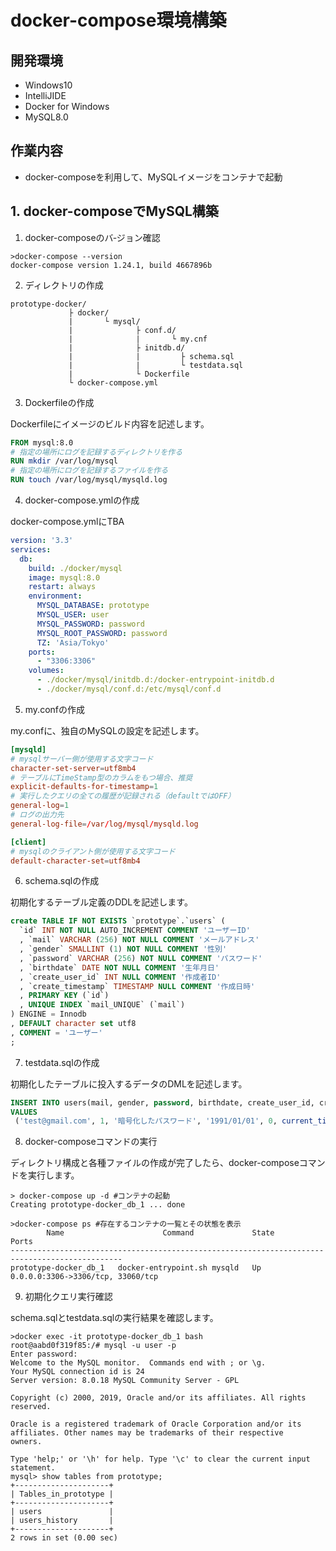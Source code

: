 # docker-compose環境構築

## 開発環境
- Windows10
- IntelliJIDE
- Docker for Windows
- MySQL8.0

## 作業内容
- docker-composeを利用して、MySQLイメージをコンテナで起動

## 1. docker-composeでMySQL構築

1. docker-composeのバ‐ジョン確認
```terminal
>docker-compose --version
docker-compose version 1.24.1, build 4667896b
```

2. ディレクトリの作成
```ディレクトリ
prototype-docker/
             ├ docker/
             |       └ mysql/
             |              ├ conf.d/
             |              |       └ my.cnf
             |              ├ initdb.d/
             |              |         ├ schema.sql
             |              |         └ testdata.sql
             |              └ Dockerfile
             └ docker-compose.yml 
```


3. Dockerfileの作成

Dockerfileにイメージのビルド内容を記述します。
```dockerfile
FROM mysql:8.0
# 指定の場所にログを記録するディレクトリを作る
RUN mkdir /var/log/mysql
# 指定の場所にログを記録するファイルを作る
RUN touch /var/log/mysql/mysqld.log
```

4. docker-compose.ymlの作成

docker-compose.ymlにTBA
```yml
version: '3.3'
services:
  db:
    build: ./docker/mysql
    image: mysql:8.0
    restart: always
    environment:
      MYSQL_DATABASE: prototype
      MYSQL_USER: user
      MYSQL_PASSWORD: password
      MYSQL_ROOT_PASSWORD: password
      TZ: 'Asia/Tokyo'
    ports:
      - "3306:3306"
    volumes:
      - ./docker/mysql/initdb.d:/docker-entrypoint-initdb.d
      - ./docker/mysql/conf.d:/etc/mysql/conf.d
```

5. my.confの作成

my.confに、独自のMySQLの設定を記述します。
```conf
[mysqld]
# mysqlサーバー側が使用する文字コード
character-set-server=utf8mb4
# テーブルにTimeStamp型のカラムをもつ場合、推奨
explicit-defaults-for-timestamp=1
# 実行したクエリの全ての履歴が記録される（defaultではOFF）
general-log=1
# ログの出力先
general-log-file=/var/log/mysql/mysqld.log

[client]
# mysqlのクライアント側が使用する文字コード
default-character-set=utf8mb4
```

6. schema.sqlの作成

初期化するテーブル定義のDDLを記述します。

```sql
create TABLE IF NOT EXISTS `prototype`.`users` (
  `id` INT NOT NULL AUTO_INCREMENT COMMENT 'ユーザーID'
  , `mail` VARCHAR (256) NOT NULL COMMENT 'メールアドレス'
  , `gender` SMALLINT (1) NOT NULL COMMENT '性別'
  , `password` VARCHAR (256) NOT NULL COMMENT 'パスワード'
  , `birthdate` DATE NOT NULL COMMENT '生年月日'
  , `create_user_id` INT NULL COMMENT '作成者ID'
  , `create_timestamp` TIMESTAMP NULL COMMENT '作成日時'
  , PRIMARY KEY (`id`)
  , UNIQUE INDEX `mail_UNIQUE` (`mail`)
) ENGINE = Innodb
, DEFAULT character set utf8
, COMMENT = 'ユーザー'
;
```

7. testdata.sqlの作成

初期化したテーブルに投入するデータのDMLを記述します。
```sql
INSERT INTO users(mail, gender, password, birthdate, create_user_id, create_timestamp)
VALUES
 ('test@gmail.com', 1, '暗号化したパスワード', '1991/01/01', 0, current_timestamp);
```

8. docker-composeコマンドの実行

ディレクトリ構成と各種ファイルの作成が完了したら、docker-composeコマンドを実行します。

```terminal
> docker-compose up -d #コンテナの起動
Creating prototype-docker_db_1 ... done

>docker-compose ps #存在するコンテナの一覧とその状態を表示
        Name                      Command             State                 Ports
-----------------------------------------------------------------------------------------------
prototype-docker_db_1   docker-entrypoint.sh mysqld   Up      0.0.0.0:3306->3306/tcp, 33060/tcp
```

9. 初期化クエリ実行確認

schema.sqlとtestdata.sqlの実行結果を確認します。

```
>docker exec -it prototype-docker_db_1 bash
root@aabd0f319f85:/# mysql -u user -p
Enter password:
Welcome to the MySQL monitor.  Commands end with ; or \g.
Your MySQL connection id is 24
Server version: 8.0.18 MySQL Community Server - GPL

Copyright (c) 2000, 2019, Oracle and/or its affiliates. All rights reserved.

Oracle is a registered trademark of Oracle Corporation and/or its
affiliates. Other names may be trademarks of their respective
owners.

Type 'help;' or '\h' for help. Type '\c' to clear the current input statement.
mysql> show tables from prototype;
+---------------------+
| Tables_in_prototype |
+---------------------+
| users               |
| users_history       |
+---------------------+
2 rows in set (0.00 sec)
```